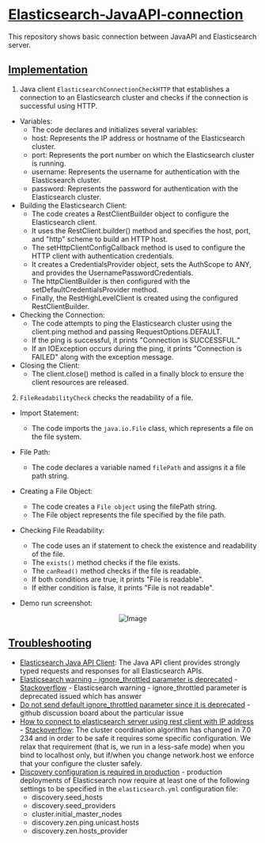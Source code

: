 # [Elasticsearch-JavaAPI-connection](https://www.elastic.co/guide/en/elasticsearch/client/java-api-client/current/installation.html)
This repository shows basic connection between JavaAPI and Elasticsearch server.

## [Implementation](https://github.com/af4092/Elasticsearch-JavaAPI-connection/tree/main/ElasticsearchConnectionCheckHTTP/src/main/java/org/example)
1. Java client `ElasticsearchConnectionCheckHTTP` that establishes a connection to an Elasticsearch cluster and checks if the connection is successful using HTTP.
- Variables:
  - The code declares and initializes several variables:
  - host: Represents the IP address or hostname of the Elasticsearch cluster.
  - port: Represents the port number on which the Elasticsearch cluster is running.
  - username: Represents the username for authentication with the Elasticsearch cluster.
  - password: Represents the password for authentication with the Elasticsearch cluster.
- Building the Elasticsearch Client:
  - The code creates a RestClientBuilder object to configure the Elasticsearch client.
  - It uses the RestClient.builder() method and specifies the host, port, and "http" scheme to build an HTTP host.
  - The setHttpClientConfigCallback method is used to configure the HTTP client with authentication credentials.
  - It creates a CredentialsProvider object, sets the AuthScope to ANY, and provides the UsernamePasswordCredentials.
  - The httpClientBuilder is then configured with the setDefaultCredentialsProvider method.
  - Finally, the RestHighLevelClient is created using the configured RestClientBuilder.
- Checking the Connection:
  - The code attempts to ping the Elasticsearch cluster using the client.ping method and passing RequestOptions.DEFAULT.
  - If the ping is successful, it prints "Connection is SUCCESSFUL."
  - If an IOException occurs during the ping, it prints "Connection is FAILED" along with the exception message.
- Closing the Client:
  - The client.close() method is called in a finally block to ensure the client resources are released.
2. `FileReadabilityCheck` checks the readability of a file.
- Import Statement:
  - The code imports the `java.io.File` class, which represents a file on the file system.
- File Path:
  - The code declares a variable named `filePath` and assigns it a file path string.
- Creating a File Object:
  - The code creates a `File object` using the filePath string.
  - The File object represents the file specified by the file path.
- Checking File Readability:
  - The code uses an if statement to check the existence and readability of the file.
  - The `exists()` method checks if the file exists.
  - The `canRead()` method checks if the file is readable.
  - If both conditions are true, it prints "File is readable".
  - If either condition is false, it prints "File is not readable".

- Demo run screenshot:

<p align="center">
  <img src="https://github.com/af4092/Elasticsearch-JavaAPI-connection/assets/24220136/de993e8c-729d-46f1-8e1d-4a2ce308c6f3" alt="Image">
</p>

## [Troubleshooting](https://github.com/af4092/Elasticsearch-JavaAPI-connection/tree/main)

- [Elasticsearch Java API Client](https://www.elastic.co/guide/en/elasticsearch/client/java-api-client/current/index.html): The Java API client provides strongly typed requests and responses for all Elasticsearch APIs.  
- [Elasticsearch warning - ignore_throttled parameter is deprecated](https://stackoverflow.com/questions/72271872/elasticsearch-warning-ignore-throttled-parameter-is-deprecated) - [Stackoverflow](https://stackoverflow.com/) - Elasticsearch warning - ignore_throttled parameter is deprecated issued which has answer
- [Do not send default ignore_throttled parameter since it is deprecated](https://github.com/elastic/elasticsearch/pull/84827) - github discussion board about the particular issue
- [How to connect to elasticsearch server using rest client with IP address](https://stackoverflow.com/questions/56951310/how-to-connect-to-elasticsearch-server-using-rest-client-with-ip-address) - [Stackoverflow](https://stackoverflow.com/): The cluster coordination algorithm has changed in 7.0 234 and in order to be safe it requires some specific configuration. We relax that requirement (that is, we run in a less-safe mode) when you bind to localhost only, but if/when you change network.host we enforce that your configure the cluster safely.
- [Discovery configuration is required in production](https://www.elastic.co/guide/en/elasticsearch/reference/7.0/breaking-changes-7.0.html#breaking_70_discovery_changes) - production deployments of Elasticsearch now require at least one of the following settings to be specified in the `elasticsearch.yml` configuration file:
  - discovery.seed_hosts
  - discovery.seed_providers
  - cluster.initial_master_nodes
  - discovery.zen.ping.unicast.hosts
  - discovery.zen.hosts_provider
